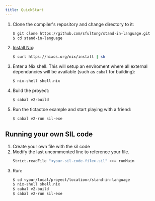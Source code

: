 ```yaml
---
title: QuickStart
---
```


1. Clone the compiler's repository and change directory to it:
   ```bash
   $ git clone https://github.com/sfultong/stand-in-language.git
   $ cd stand-in-language
   ```
2. [Install Nix](https://nixos.org/nix/download.html):
   ```bash
   $ curl https://nixos.org/nix/install | sh
   ```
3. Enter a Nix shell. This will setup an enviroment where all external dependancies will be available (such as `cabal` for building):
   ```bash
   $ nix-shell shell.nix
   ```
4. Build the proyect:
   ```bash
   $ cabal v2-build
   ```
5. Run the tictactoe example and start playing with a friend:
   ```bash
   $ cabal v2-run sil-exe
   ```

## Running your own SIL code
1. Create your own file with the sil code
2. Modify the last uncommented line to reference your file.
   ```haskell
   Strict.readFile "<your-sil-code-file>.sil" >>= runMain
   ```
3. Run:
   ```bash
   $ cd <your/local/proyect/location>/stand-in-language
   $ nix-shell shell.nix
   $ cabal v2-build
   $ cabal v2-run sil-exe
   ```
